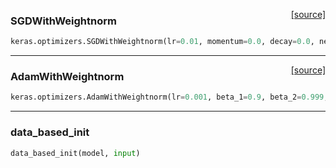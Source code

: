 <span style="float:right;">[[source]](https://github.com/avsecz/concise/blob/master/concise/optimizers.py#L13)</span>
### SGDWithWeightnorm

```python
keras.optimizers.SGDWithWeightnorm(lr=0.01, momentum=0.0, decay=0.0, nesterov=False)
```

----

<span style="float:right;">[[source]](https://github.com/avsecz/concise/blob/master/concise/optimizers.py#L84)</span>
### AdamWithWeightnorm

```python
keras.optimizers.AdamWithWeightnorm(lr=0.001, beta_1=0.9, beta_2=0.999, epsilon=1e-08, decay=0.0)
```

----

### data_based_init


```python
data_based_init(model, input)
```
